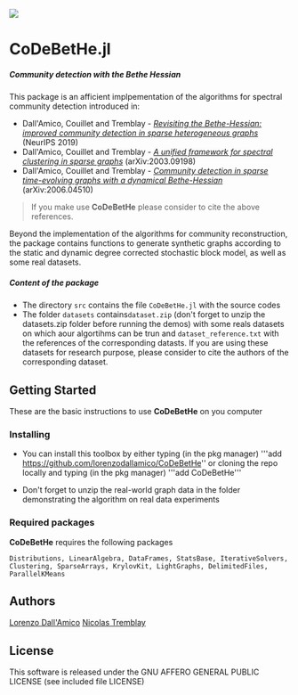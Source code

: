 [![](https://img.shields.io/badge/docs-stable-blue.svg)](https://lorenzodallamico.github.io/CoDeBetHe.jl/)


# CoDeBetHe.jl
##### **Co**mmunity **de**tection with the **Bet**he **He**ssian 

This package is an afficient implpementation of the algorithms for spectral community detection  introduced in:
* Dall'Amico, Couillet and Tremblay - *[Revisiting the Bethe-Hessian: improved community detection in sparse heterogeneous graphs](https://lorenzodallamico.github.io/articles/BH19.pdf)* (NeurIPS 2019)
* Dall'Amico, Couillet and Tremblay - *[A unified framework for spectral clustering in sparse graphs](https://lorenzodallamico.github.io/articles/unified_20.pdf)*  (arXiv:2003.09198)
* Dall'Amico, Couillet and Tremblay - *[Community detection in sparse time-evolving graphs with a dynamical Bethe-Hessian](https://lorenzodallamico.github.io/articles/neurips_2020.pdf)* (arXiv:2006.04510)

> If you make use **CoDeBetHe** please consider to cite the above references. 

Beyond the implementation of the algorithms for community reconstruction, the package contains functions to generate synthetic graphs according to the static and dynamic degree corrected stochastic block model, as well as some real datasets.


##### Content of the package

* The directory ```src``` contains the file ```CoDeBetHe.jl``` with the source codes
* The folder ```datasets``` contains```dataset.zip``` (don't forget to unzip the datasets.zip folder before running the demos) with some reals datasets on which aour algortihms can be trun and ```dataset_reference.txt``` with the references of the corresponding datasts. If you are using these datasets for research purpose, please consider to cite the authors of the corresponding dataset.

## Getting Started

These are the basic instructions to use **CoDeBetHe** on you computer

### Installing

- You can install this toolbox by either typing (in the pkg manager)
  '''add https://github.com/lorenzodallamico/CoDeBetHe''
  or cloning the repo locally and typing (in the pkg manager) '''add CoDeBetHe'''

- Don't forget to unzip the real-world graph data in the folder demonstrating the algorithm on real data experiments

### Required packages

**CoDeBetHe** requires the following packages

```
Distributions, LinearAlgebra, DataFrames, StatsBase, IterativeSolvers, Clustering, SparseArrays, KrylovKit, LightGraphs, DelimitedFiles, ParallelKMeans
```

## Authors

[Lorenzo Dall'Amico](https://lorenzodallamico.github.io/)
[Nicolas Tremblay](http://www.gipsa-lab.fr/~nicolas.tremblay/)

## License

This software is released under the GNU AFFERO GENERAL PUBLIC LICENSE (see included file LICENSE)

